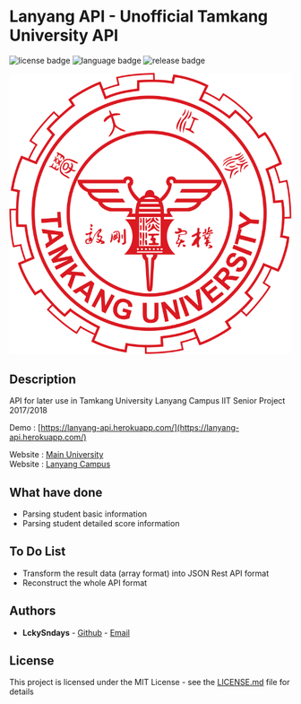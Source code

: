 # Lanyang API - Unofficial Tamkang University API 
![license badge](https://img.shields.io/badge/License-MIT%20License-blue.svg)
![language badge](https://img.shields.io/badge/Language-PHP-orange.svg)
![release badge](https://img.shields.io/badge/Release-0.0.1-green.svg)

![Tamkang University Logo](https://github.com/LckySndays/LanyangAPI/blob/master/Tamkang_University_logo.png)


## Description

API for later use in Tamkang University Lanyang Campus IIT Senior Project 2017/2018

Demo : [https://lanyang-api.herokuapp.com/](https://lanyang-api.herokuapp.com/)

Website : [Main University](http://www.tku.edu.tw/)<br>
Website : [Lanyang Campus](http://www.lanyang.tku.edu.tw/)

## What have done

* Parsing student basic information
* Parsing student detailed score information

## To Do List

* Transform the result data (array format) into JSON Rest API format 
* Reconstruct the whole API format 

## Authors

* **LckySndays** - [Github](https://github.com/LckySndays) - [Email](mailto:403850398@s03.tku.edu.tw)


## License

This project is licensed under the MIT License - see the [LICENSE.md](https://github.com/LckySndays/LanyangAPI/blob/master/LICENSE) file for details
